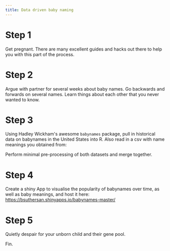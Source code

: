 ```yaml
---
title: Data driven baby naming
---
```

# Step 1

Get pregnant. There are many excellent guides and hacks out there to help you with this part of the process. 

# Step 2

Argue with partner for several weeks about baby names. Go backwards and forwards on several names. Learn things about each other that you never wanted to know.

# Step 3

Using Hadley Wickham's awesome `babynames` package, pull in historical data on babynames in the United States into R. Also read in a csv with name meanings you obtained from: 

Perform minimal pre-processing of both datasets and merge together.

# Step 4

Create a shiny App to visualise the popularity of babynames over time, as well as baby meanings, and host it here: https://bsuthersan.shinyapps.io/babynames-master/

# Step 5

Quietly despair for your unborn child and their gene pool. 

Fin.
